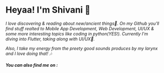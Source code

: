 # Heyaa! I'm Shivani 🌼
<i>I love discovering & reading about new/ancient things🐣. On my Github you'll find stuff realted to Mobile App Development, Web Development, UI/UX & some more interesting topics like coding in python(YES!). Currently I'm diving into Flutter, taking along with UI/UX🖤.</i>

<i> Also, I take my energy from the preety good sounds produces by my larynx and I love doing that! 🎶
  
##### You can also find me on :

